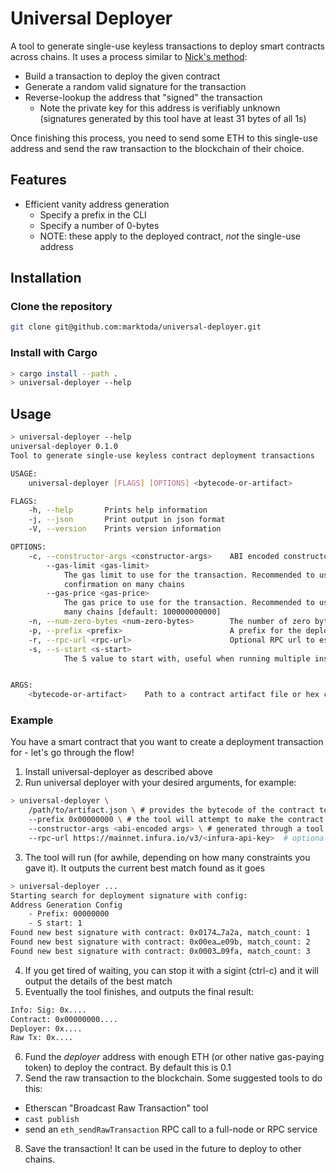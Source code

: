 # Universal Deployer

A tool to generate single-use keyless transactions to deploy smart contracts across chains. It uses a process similar to [Nick's method](https://weka.medium.com/how-to-send-ether-to-11-440-people-187e332566b7):
- Build a transaction to deploy the given contract
- Generate a random valid signature for the transaction   
- Reverse-lookup the address that "signed" the transaction
    - Note the private key for this address is verifiably unknown (signatures generated by this tool have at least 31 bytes of all 1s)

Once finishing this process, you need to send some ETH to this single-use address and send the raw transaction to the blockchain of their choice.

## Features
- Efficient vanity address generation
    - Specify a prefix in the CLI
    - Specify a number of 0-bytes
    - NOTE: these apply to the deployed contract, _not_ the single-use address
 
## Installation
### Clone the repository
```bash
git clone git@github.com:marktoda/universal-deployer.git
```

### Install with Cargo
```bash
> cargo install --path .
> universal-deployer --help
```
 
## Usage
```bash
> universal-deployer --help
universal-deployer 0.1.0
Tool to generate single-use keyless contract deployment transactions

USAGE:
    universal-deployer [FLAGS] [OPTIONS] <bytecode-or-artifact>

FLAGS:
    -h, --help       Prints help information
    -j, --json       Print output in json format
    -V, --version    Prints version information

OPTIONS:
    -c, --constructor-args <constructor-args>    ABI encoded constructor args to pass to the deployment
        --gas-limit <gas-limit>
            The gas limit to use for the transaction. Recommended to use a generally overestimated limit to allow
            confirmation on many chains
        --gas-price <gas-price>
            The gas price to use for the transaction. Recommended to use a generally high price to allow confirmation on
            many chains [default: 100000000000]
    -n, --num-zero-bytes <num-zero-bytes>        The number of zero bytes to exist in the deployed contract address
    -p, --prefix <prefix>                        A prefix for the deployed contract address
    -r, --rpc-url <rpc-url>                      Optional RPC url to estimate deployment gas limit
    -s, --s-start <s-start>
            The S value to start with, useful when running multiple instances to grind


ARGS:
    <bytecode-or-artifact>    Path to a contract artifact file or hex contract bytecode
```

### Example
You have a smart contract that you want to create a deployment transaction for - let's go through the flow!
1. Install universal-deployer as described above
2. Run universal deployer with your desired arguments, for example:
```bash
> universal-deployer \
    /path/to/artifact.json \ # provides the bytecode of the contract to deployer
    --prefix 0x00000000 \ # the tool will attempt to make the contract address begin with 4 0-bytes
    --constructor-args <abi-encoded args> \ # generated through a tool like `cast abi-encode`
    --rpc-url https://mainnet.infura.io/v3/<infura-api-key>  # optional to estimate gas limit more accurately 
```
3. The tool will run (for awhile, depending on how many constraints you gave it). It outputs the current best match found as it goes
```bash
> universal-deployer ...
Starting search for deployment signature with config: 
Address Generation Config
	- Prefix: 00000000
	- S start: 1
Found new best signature with contract: 0x0174…7a2a, match_count: 1
Found new best signature with contract: 0x00ea…e09b, match_count: 2
Found new best signature with contract: 0x0003…09fa, match_count: 3
```
4. If you get tired of waiting, you can stop it with a sigint (ctrl-c) and it will output the details of the best match
5. Eventually the tool finishes, and outputs the final result:
```bash
Info: Sig: 0x....
Contract: 0x00000000....
Deployer: 0x....
Raw Tx: 0x....
```
6. Fund the _deployer_ address with enough ETH (or other native gas-paying token) to deploy the contract. By default this is 0.1
7. Send the raw transaction to the blockchain. Some suggested tools to do this:
- Etherscan "Broadcast Raw Transaction" tool
- `cast publish`
- send an `eth_sendRawTransaction` RPC call to a full-node or RPC service
8. Save the transaction! It can be used in the future to deploy to other chains.
